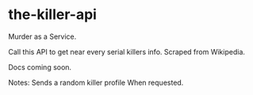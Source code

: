 # the-killer-api

Murder as a Service.

Call this API to get near every serial killers info. Scraped from Wikipedia.

Docs coming soon.

Notes: Sends a random killer profile When requested.

